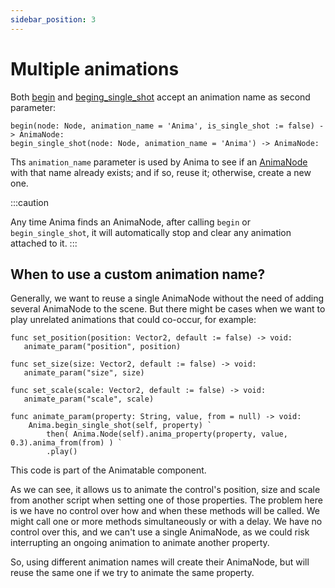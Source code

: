 ```yaml
---
sidebar_position: 3
---
```


# Multiple animations

Both [begin](/docs/anima/#begin) and [beging_single_shot](/docs/anima/#begin_single_shot) accept an animation name as second parameter:

```gdscript
begin(node: Node, animation_name = 'Anima', is_single_shot := false) -> AnimaNode:
begin_single_shot(node: Node, animation_name = 'Anima') -> AnimaNode:
```

Ths `animation_name` parameter is used by Anima to see if an [AnimaNode](/docs/anima-node/) with that name already exists;
and if so, reuse it; otherwise, create a new one.

:::caution

Any time Anima finds an AnimaNode, after calling `begin` or `begin_single_shot`, it will automatically stop and clear any animation attached to it.
:::

## When to use a custom animation name?

Generally, we want to reuse a single AnimaNode without the need of adding several AnimaNode to the scene.
But there might be cases when we want to play unrelated animations that could co-occur, for example:

```gdscript
func set_position(position: Vector2, default := false) -> void:
   animate_param("position", position)

func set_size(size: Vector2, default := false) -> void:
   animate_param("size", size)

func set_scale(scale: Vector2, default := false) -> void:
   animate_param("scale", scale)

func animate_param(property: String, value, from = null) -> void:
    Anima.begin_single_shot(self, property) `
        then( Anima.Node(self).anima_property(property, value, 0.3).anima_from(from) ) `
        .play()
```

This code is part of the Animatable component.

As we can see, it allows us to animate the control's position, size and scale from another script when setting one of those properties.
The problem here is we have no control over how and when these methods will be called.
We might call one or more methods simultaneously or with a delay.
We have no control over this, and we can't use a single AnimaNode, as we could risk interrupting an ongoing animation to animate another property.

So, using different animation names will create their AnimaNode, but will reuse the same one if we try to animate the same property.
